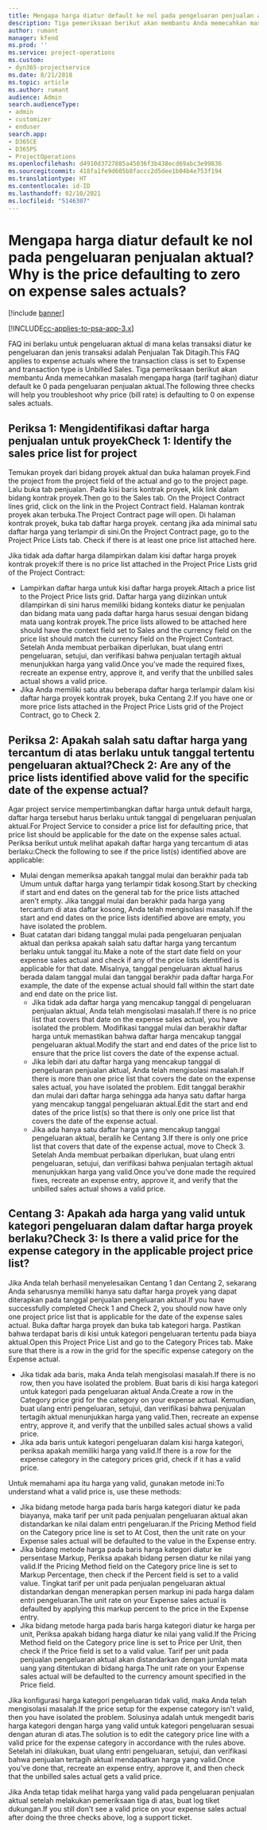 ```yaml
---
title: Mengapa harga diatur default ke nol pada pengeluaran penjualan aktual?
description: Tiga pemeriksaan berikut akan membantu Anda memecahkan masalah mengapa harga diatur default ke 0 pada pengeluaran penjualan aktual.
author: rumant
manager: kfend
ms.prod: ''
ms.service: project-operations
ms.custom:
- dyn365-projectservice
ms.date: 8/21/2018
ms.topic: article
ms.author: rumant
audience: Admin
search.audienceType:
- admin
- customizer
- enduser
search.app:
- D365CE
- D365PS
- ProjectOperations
ms.openlocfilehash: d4910d3727085a45036f3b438ecd69abc3e99836
ms.sourcegitcommit: 418fa1fe9d605b8faccc2d5dee1b04b4e753f194
ms.translationtype: HT
ms.contentlocale: id-ID
ms.lasthandoff: 02/10/2021
ms.locfileid: "5146307"
---
```

# <a name="why-is-the-price-defaulting-to-zero-on-expense-sales-actuals"></a><span data-ttu-id="d5b3d-103">Mengapa harga diatur default ke nol pada pengeluaran penjualan aktual?</span><span class="sxs-lookup"><span data-stu-id="d5b3d-103">Why is the price defaulting to zero on expense sales actuals?</span></span>

[!include [banner](../includes/psa-now-project-operations.md)]

[!INCLUDE[cc-applies-to-psa-app-3.x](../includes/cc-applies-to-psa-app-3x.md)]

<span data-ttu-id="d5b3d-104">FAQ ini berlaku untuk pengeluaran aktual di mana kelas transaksi diatur ke pengeluaran dan jenis transaksi adalah Penjualan Tak Ditagih.</span><span class="sxs-lookup"><span data-stu-id="d5b3d-104">This FAQ applies to expense actuals where the transaction class is set to Expense and transaction type is Unbilled Sales.</span></span> <span data-ttu-id="d5b3d-105">Tiga pemeriksaan berikut akan membantu Anda memecahkan masalah mengapa harga (tarif tagihan) diatur default ke 0 pada pengeluaran penjualan aktual.</span><span class="sxs-lookup"><span data-stu-id="d5b3d-105">The following three checks will help you troubleshoot why price (bill rate) is defaulting to 0 on expense sales actuals.</span></span>

## <a name="check-1-identify-the-sales-price-list-for-project"></a><span data-ttu-id="d5b3d-106">Periksa 1: Mengidentifikasi daftar harga penjualan untuk proyek</span><span class="sxs-lookup"><span data-stu-id="d5b3d-106">Check 1: Identify the sales price list for project</span></span>

<span data-ttu-id="d5b3d-107">Temukan proyek dari bidang proyek aktual dan buka halaman proyek.</span><span class="sxs-lookup"><span data-stu-id="d5b3d-107">Find the project from the project field of the actual and go to the project page.</span></span> <span data-ttu-id="d5b3d-108">Lalu buka tab penjualan. Pada kisi baris kontrak proyek, klik link dalam bidang kontrak proyek.</span><span class="sxs-lookup"><span data-stu-id="d5b3d-108">Then go to the Sales tab. On the Project Contract lines grid, click on the link in the Project Contract field.</span></span> <span data-ttu-id="d5b3d-109">Halaman kontrak proyek akan terbuka.</span><span class="sxs-lookup"><span data-stu-id="d5b3d-109">The Project Contract page will open.</span></span> <span data-ttu-id="d5b3d-110">Di halaman kontrak proyek, buka tab daftar harga proyek. centang jika ada minimal satu daftar harga yang terlampir di sini.</span><span class="sxs-lookup"><span data-stu-id="d5b3d-110">On the Project Contract page, go to the Project Price Lists tab. Check if there is at least one price list attached here.</span></span>

<span data-ttu-id="d5b3d-111">Jika tidak ada daftar harga dilampirkan dalam kisi daftar harga proyek kontrak proyek:</span><span class="sxs-lookup"><span data-stu-id="d5b3d-111">If there is no price list attached in the Project Price Lists grid of the Project Contract:</span></span>

- <span data-ttu-id="d5b3d-112">Lampirkan daftar harga untuk kisi daftar harga proyek.</span><span class="sxs-lookup"><span data-stu-id="d5b3d-112">Attach a price list to the Project Price lists grid.</span></span> <span data-ttu-id="d5b3d-113">Daftar harga yang diizinkan untuk dilampirkan di sini harus memiliki bidang konteks diatur ke penjualan dan bidang mata uang pada daftar harga harus sesuai dengan bidang mata uang kontrak proyek.</span><span class="sxs-lookup"><span data-stu-id="d5b3d-113">The price lists allowed to be attached here should have the context field set to Sales and the currency field on the price list should match the currency field on the Project Contract.</span></span> <span data-ttu-id="d5b3d-114">Setelah Anda membuat perbaikan diperlukan, buat ulang entri pengeluaran, setujui, dan verifikasi bahwa penjualan tertagih aktual menunjukkan harga yang valid.</span><span class="sxs-lookup"><span data-stu-id="d5b3d-114">Once you’ve made the required fixes, recreate an expense entry, approve it, and verify that the unbilled sales actual shows a valid price.</span></span>
- <span data-ttu-id="d5b3d-115">Jika Anda memiliki satu atau beberapa daftar harga terlampir dalam kisi daftar harga proyek kontrak proyek, buka Centang 2.</span><span class="sxs-lookup"><span data-stu-id="d5b3d-115">If you have one or more price lists attached in the Project Price Lists grid of the Project Contract, go to Check 2.</span></span>

## <a name="check-2-are-any-of-the-price-lists-identified-above-valid-for-the-specific-date-of-the-expense-actual"></a><span data-ttu-id="d5b3d-116">Periksa 2: Apakah salah satu daftar harga yang tercantum di atas berlaku untuk tanggal tertentu pengeluaran aktual?</span><span class="sxs-lookup"><span data-stu-id="d5b3d-116">Check 2: Are any of the price lists identified above valid for the specific date of the expense actual?</span></span>

<span data-ttu-id="d5b3d-117">Agar project service mempertimbangkan daftar harga untuk default harga, daftar harga tersebut harus berlaku untuk tanggal di pengeluaran penjualan aktual.</span><span class="sxs-lookup"><span data-stu-id="d5b3d-117">For Project Service to consider a price list for defaulting price, that price list should be applicable for the date on the expense sales actual.</span></span> <span data-ttu-id="d5b3d-118">Periksa berikut untuk melihat apakah daftar harga yang tercantum di atas berlaku:</span><span class="sxs-lookup"><span data-stu-id="d5b3d-118">Check the following to see if the price list(s) identified above are applicable:</span></span>

- <span data-ttu-id="d5b3d-119">Mulai dengan memeriksa apakah tanggal mulai dan berakhir pada tab Umum untuk daftar harga yang terlampir tidak kosong.</span><span class="sxs-lookup"><span data-stu-id="d5b3d-119">Start by checking if start and end dates on the general tab for the price lists attached aren’t empty.</span></span> <span data-ttu-id="d5b3d-120">Jika tanggal mulai dan berakhir pada harga yang tercantum di atas daftar kosong, Anda telah mengisolasi masalah.</span><span class="sxs-lookup"><span data-stu-id="d5b3d-120">If the start and end dates on the price lists identified above are empty, you have isolated the problem.</span></span> 
- <span data-ttu-id="d5b3d-121">Buat catatan dari bidang tanggal mulai pada pengeluaran penjualan aktual dan periksa apakah salah satu daftar harga yang tercantum berlaku untuk tanggal itu.</span><span class="sxs-lookup"><span data-stu-id="d5b3d-121">Make a note of the start date field on your expense sales actual and check if any of the price lists identified is applicable for that date.</span></span> <span data-ttu-id="d5b3d-122">Misalnya, tanggal pengeluaran aktual harus berada dalam tanggal mulai dan tanggal berakhir pada daftar harga.</span><span class="sxs-lookup"><span data-stu-id="d5b3d-122">For example, the date of the expense actual should fall within the start date and end date on the price list.</span></span> 
    - <span data-ttu-id="d5b3d-123">Jika tidak ada daftar harga yang mencakup tanggal di pengeluaran penjualan aktual, Anda telah mengisolasi masalah.</span><span class="sxs-lookup"><span data-stu-id="d5b3d-123">If there is no price list that covers that date on the expense sales actual, you have isolated the problem.</span></span> <span data-ttu-id="d5b3d-124">Modifikasi tanggal mulai dan berakhir daftar harga untuk memastikan bahwa daftar harga mencakup tanggal pengeluaran aktual.</span><span class="sxs-lookup"><span data-stu-id="d5b3d-124">Modify the start and end dates of the price list to ensure that the price list covers the date of the expense actual.</span></span> 
    - <span data-ttu-id="d5b3d-125">Jika lebih dari atu daftar harga yang mencakup tanggal di pengeluaran penjualan aktual, Anda telah mengisolasi masalah.</span><span class="sxs-lookup"><span data-stu-id="d5b3d-125">If there is more than one price list that covers the date on the expense sales actual, you have isolated the problem.</span></span> <span data-ttu-id="d5b3d-126">Edit tanggal berakhir dan mulai dari daftar harga sehingga ada hanya satu daftar harga yang mencakup tanggal pengeluaran aktual.</span><span class="sxs-lookup"><span data-stu-id="d5b3d-126">Edit the start and end dates of the price list(s) so that there is only one price list that covers the date of the expense actual.</span></span> 
    - <span data-ttu-id="d5b3d-127">Jika ada hanya satu daftar harga yang mencakup tanggal pengeluaran aktual, beralih ke Centang 3.</span><span class="sxs-lookup"><span data-stu-id="d5b3d-127">If there is only one price list that covers that date of the expense actual, move to Check 3.</span></span>
<span data-ttu-id="d5b3d-128">Setelah Anda membuat perbaikan diperlukan, buat ulang entri pengeluaran, setujui, dan verifikasi bahwa penjualan tertagih aktual menunjukkan harga yang valid.</span><span class="sxs-lookup"><span data-stu-id="d5b3d-128">Once you’ve done made the required fixes, recreate an expense entry, approve it, and verify that the unbilled sales actual shows a valid price.</span></span>

## <a name="check-3-is-there-a-valid-price-for-the-expense-category-in-the-applicable-project-price-list"></a><span data-ttu-id="d5b3d-129">Centang 3: Apakah ada harga yang valid untuk kategori pengeluaran dalam daftar harga proyek berlaku?</span><span class="sxs-lookup"><span data-stu-id="d5b3d-129">Check 3: Is there a valid price for the expense category in the applicable project price list?</span></span> 

<span data-ttu-id="d5b3d-130">Jika Anda telah berhasil menyelesaikan Centang 1 dan Centang 2, sekarang Anda seharusnya memiliki hanya satu daftar harga proyek yang dapat diterapkan pada tanggal penjualan pengeluaran aktual.</span><span class="sxs-lookup"><span data-stu-id="d5b3d-130">If you have successfully completed Check 1 and Check 2, you should now have only one project price list that is applicable for the date of the expense sales actual.</span></span> <span data-ttu-id="d5b3d-131">Buka daftar harga proyek dan buka tab kategori harga. Pastikan bahwa terdapat baris di kisi untuk kategori pengeluaran tertentu pada biaya aktual.</span><span class="sxs-lookup"><span data-stu-id="d5b3d-131">Open this Project Price List and go to the Category Prices tab. Make sure that there is a row in the grid for the specific expense category on the Expense actual.</span></span>
 
- <span data-ttu-id="d5b3d-132">Jika tidak ada baris, maka Anda telah mengisolasi masalah.</span><span class="sxs-lookup"><span data-stu-id="d5b3d-132">If there is no row, then you have isolated the problem.</span></span> <span data-ttu-id="d5b3d-133">Buat baris di kisi harga kategori untuk kategori pada pengeluaran aktual Anda.</span><span class="sxs-lookup"><span data-stu-id="d5b3d-133">Create a row in the Category price grid for the category on your expense actual.</span></span> <span data-ttu-id="d5b3d-134">Kemudian, buat ulang entri pengeluaran, setujui, dan verifikasi bahwa penjualan tertagih aktual menunjukkan harga yang valid.</span><span class="sxs-lookup"><span data-stu-id="d5b3d-134">Then, recreate an expense entry, approve it, and verify that the unbilled sales actual shows a valid price.</span></span> 
- <span data-ttu-id="d5b3d-135">Jika ada baris untuk kategori pengeluaran dalam kisi harga kategori, periksa apakah memiliki harga yang valid.</span><span class="sxs-lookup"><span data-stu-id="d5b3d-135">If there is a row for the expense category in the category prices grid, check if it has a valid price.</span></span>

<span data-ttu-id="d5b3d-136">Untuk memahami apa itu harga yang valid, gunakan metode ini:</span><span class="sxs-lookup"><span data-stu-id="d5b3d-136">To understand what a valid price is, use these methods:</span></span>

- <span data-ttu-id="d5b3d-137">Jika bidang metode harga pada baris harga kategori diatur ke pada biayanya, maka tarif per unit pada penjualan pengeluaran aktual akan distandarkan ke nilai dalam entri pengeluaran.</span><span class="sxs-lookup"><span data-stu-id="d5b3d-137">If the Pricing Method field on the Category price line is set to At Cost, then the unit rate on your Expense sales actual will be defaulted to the value in the Expense entry.</span></span>
- <span data-ttu-id="d5b3d-138">Jika bidang metode harga pada baris harga kategori diatur ke persentase Markup, Periksa apakah bidang persen diatur ke nilai yang valid.</span><span class="sxs-lookup"><span data-stu-id="d5b3d-138">If the Pricing Method field on the Category price line is set to Markup Percentage, then check if the Percent field is set to a valid value.</span></span> <span data-ttu-id="d5b3d-139">Tingkat tarif per unit pada penjualan pengeluaran aktual distandarkan dengan menerapkan persen markup ini pada harga dalam entri pengeluaran.</span><span class="sxs-lookup"><span data-stu-id="d5b3d-139">The unit rate on your Expense sales actual is defaulted by applying this markup percent to the price in the Expense entry.</span></span>
- <span data-ttu-id="d5b3d-140">Jika bidang metode harga pada baris harga kategori diatur ke harga per unit, Periksa apakah bidang harga diatur ke nilai yang valid.</span><span class="sxs-lookup"><span data-stu-id="d5b3d-140">If the Pricing Method field on the Category price line is set to Price per Unit, then check if the Price field is set to a valid value.</span></span> <span data-ttu-id="d5b3d-141">Tarif per unit pada penjualan pengeluaran aktual akan distandarkan dengan jumlah mata uang yang ditentukan di bidang harga.</span><span class="sxs-lookup"><span data-stu-id="d5b3d-141">The unit rate on your Expense sales actual will be defaulted to the currency amount specified in the Price field.</span></span>

<span data-ttu-id="d5b3d-142">Jika konfigurasi harga kategori pengeluaran tidak valid, maka Anda telah mengisolasi masalah.</span><span class="sxs-lookup"><span data-stu-id="d5b3d-142">If the price setup for the expense category isn't valid, then you have isolated the problem.</span></span> <span data-ttu-id="d5b3d-143">Solusinya adalah untuk mengedit baris harga kategori dengan harga yang valid untuk kategori pengeluaran sesuai dengan aturan di atas.</span><span class="sxs-lookup"><span data-stu-id="d5b3d-143">The solution is to edit the category price line with a valid price for the expense category in accordance with the rules above.</span></span> <span data-ttu-id="d5b3d-144">Setelah ini dilakukan, buat ulang entri pengeluaran, setujui, dan verifikasi bahwa penjualan tertagih aktual mendapatkan harga yang valid.</span><span class="sxs-lookup"><span data-stu-id="d5b3d-144">Once you’ve done that, recreate an expense entry, approve it, and then check that the unbilled sales actual gets a valid price.</span></span>

<span data-ttu-id="d5b3d-145">Jika Anda tetap tidak melihat harga yang valid pada pengeluaran penjualan aktual setelah melakukan pemeriksaan tiga di atas, buat log tiket dukungan.</span><span class="sxs-lookup"><span data-stu-id="d5b3d-145">If you still don't see a valid price on your expense sales actual after doing the three checks above, log a support ticket.</span></span>



